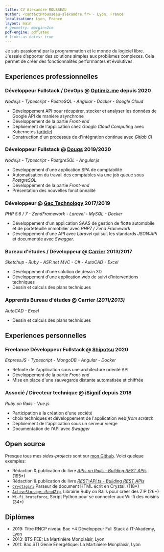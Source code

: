 ```yaml
---
title: CV Alexandre ROUSSEAU
author: <contact@rousseau-alexandre.fr> - Lyon, France
localisation: Lyon, France
layout: main
# geometry: margin=2cm
pdf-engine: pdflatex
# links-as-notes: true
---
```


Je suis passionné par la programmation et le monde du logiciel libre. J'essaie d’apporter des solutions simples aux problèmes complexes. Cela permet de créer des fonctionnalités performantes et évolutives.

## Experiences professionnelles

### Développeur Fullstack / DevOps @ [Optimiz.me](https://optimiz.me/agence-referencement-lyon/) depuis 2020

_Node.js - Typescript - PostreSQL - Angular - Docker - Google Cloud_

- Développement API pour récupérer, stocker et analyser les données de Google API de manière asynchrone
- Développement de la partie _Front-end_
- Déploiement de l'application chez _Google Cloud Computing_ avec Kubernetes ([article](https://rsseau.fr/programming/2020/08/05/gcloud-deploy-with-gitlabci.html))
- Construction d'un processus de d'intégration continue avec _Gitlab CI_

### Développeur Fullstack @ [Dougs](https://dougs.fr) 2019/2020

_Node.js - Typescript - PostgreSQL - Angular.js_

- Développement d'une application SPA de comptabilité
- Automatisation du travail des comptables via une job queue sous _PostgreSQL_
- Développement de la partie _Front-end_
- Présentation des nouvelles fonctionnalité

### Développeur @ [Gac Technology](https://www.gac-technology.com) 2017/2019

_PHP 5.6 / 7 - ZendFramework - Laravel - MySQL - Docker_

- Développement d'un application SAAS de gestion de flotte automobile et de portefeuille immobilier avec _PHP7_ / _Zend Framework_
- Développement d'une API avec _Laravel_ qui suit les standards _JSON:API_ et documentée avec _Swagger_.

### Bureau d'études / Développeur @ [Carrier](http://www.carrier.fr) 2013/2017

_Sketchup - Ruby - ASP.net MVC - C# - AutoCAD - Excel_

- Développement d'une solution de dessin 3D
- Développement d'une application web de suivi d'interventions techniques
- Dessin et calculs des plans techniques

### Apprentis Bureau d'études @ Carrier _(2011/2013)_

_AutoCAD - Excel_

- Dessin et calculs des plans techniques

## Experiences personnelles

### Freelance Développeur Fullstack @ [Shipotsu](https://www.shipotsu.com/) 2020

_ExpressJS - Typescript - MongoDB - Angular - Docker_

- Refonte de l'application sous une architecture orienté API
- Développement de la partie _Front-end_
- Mise en place d'une sauvegarde distante automatisée et chiffrée

### Associé / Directeur technique @ [iSignif](https://isignif.fr) depuis 2018

_Ruby on Rails - Vue.js_

- Participation à la création d'une société
- choix techniques et développement de l'application web _from scratch_
- Déploiement de l'application sous un serveur vierge
- Documentation de l'API avec _Swagger_

## Open source

Presque tous mes _sides-projects_ sont sur [mon Github](http://github.com/madeindjs). Voici quelque exemples:

- Rédaction & publication du livre [_APIs on Rails - Building REST APIs_](https://leanpub.com/apionrails6) (195\*)
- Rédaction & publication du livre [_REST-API.ts - Building REST APIs_](https://leanpub.com/rest-api-ts/)
- [`Crystagiri`](https://github.com/madeindjs/Crystagiri) Parseur de document HTML écrit en Crystal. (118\*)
- [`ActiveStorage::SendZip`](https://github.com/madeindjs/active_storage-send_zip), Librairie Ruby on Rails pour créer des ZIP (26\*)
- `Wi-fi_bruteforce`, Script Python pour se connecter aux Wi-fi des voisins (34\*)

## Diplômes

- 2019: Titre RNCP niveau Bac +4 Développeur Full Stack à IT-Akademy, Lyon
- 2013: BTS FEE: La Martinière Monplaisir, Lyon
- 2011: Bac STI Génie Énergétique: La Martinière Monplaisir, Lyon
